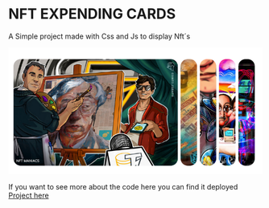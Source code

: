 # NFT EXPENDING CARDS

A Simple project made with Css and Js to display Nft´s 

![Project deployed](/images/nft-expending-cards.png)

If you want to see more about the code here you can find it deployed
[Project here](https://paulorobertoalmeida.github.io/nft-expending-cards-project/)
